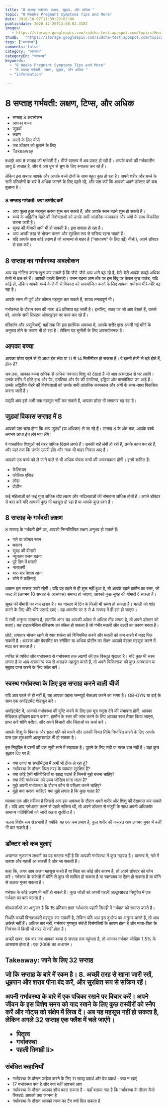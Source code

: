 ```yaml
---
title: "8 सप्ताह गर्भवती: लक्षण, सुझाव, और अधिक "
topic: "8 Weeks Pregnant Symptoms Tips and More"
date: 2018-10-07T11:39:22+02:00
publishdate: 2020-12-20T13:50:02.318Z
images: 
   - https://storage.googleapis.com/sudcha-test.appspot.com/topics/Health/default-selection/0.jpg
thumb:   "https://storage.googleapis.com/sudcha-test.appspot.com/topics/Health/default-selection/thumb/0.jpg"
tags: ["स्वास्थ्य"]
comments: false
category: "स्वास्थ्य"
categoryEn: "स्वास्थ्य"
keywords: 
  - "8 Weeks Pregnant Symptoms Tips and More"
  - "8 सप्ताह गर्भवती: लक्षण, सुझाव, और अधिक "
  - "information"

---
```

<h1> 8 सप्ताह गर्भवती: लक्षण, टिप्स, और अधिक </h1> <ul> <li> सप्ताह 8 अवलोकन </li> <li> आपका बच्चा </li> <li> जुड़वाँ </li> <li> लक्षण </li> <li> करने के लिए चीजें </li> <li> जब डॉक्टर को बुलाने के लिए </li> <li> Takeaway </li> </ul> <p> बधाई! आप 8 सप्ताह की गर्भवती हैं। चीजें वास्तव में अब प्रकट हो रही हैं। आपके बच्चे की गर्भकालीन आयु 6 सप्ताह है, और वे अब भ्रूण से भ्रूण के लिए स्नातक कर रहे हैं। </p> <p> लेकिन इस सप्ताह आपके और आपके बच्चे दोनों के साथ बहुत कुछ हो रहा है। अपने शरीर और बच्चे के सभी परिवर्तनों के बारे में अधिक जानने के लिए पढ़ते रहें, और पता करें कि आपको अपने डॉक्टर को कब बुलाना है। </p> <h3> 8 सप्ताह गर्भवती: क्या उम्मीद करें </h3> <ul> <li> आप फूला हुआ महसूस करना शुरू कर सकते हैं, और आपके स्तन बढ़ने शुरू हो सकते हैं। </li> <li> बच्चे के अद्वितीय चेहरे की विशेषताओं को उनके सभी आंतरिक कामकाज और अंगों के साथ विकसित करना जारी है। </li> <li> सुबह की बीमारी अभी भी हो सकती है। इस सप्ताह हो रहा है। </li> <li> आप अच्छी तरह से भोजन करना और सुरक्षित रूप से सक्रिय रहना चाहते हैं। </li> <li> यदि आपके पास कोई लक्षण है जो सामान्य से बाहर है ("साधारण" के लिए पढ़ें) नीचे!), अपने डॉक्टर से बात करें। </li> </ul> <h2> 8 सप्ताह का गर्भावस्था अवलोकन </h2> <p> आप यह नोटिस करना शुरू कर सकते हैं कि जैसे-जैसे आप आगे बढ़ रहे हैं, वैसे-वैसे आपके कपड़े अधिक तेजी से ढल रहे हैं। आपकी पहली तिमाही। वजन बढ़ना आम तौर पर इस बिंदु पर केवल कुछ पाउंड, यदि कोई हो, लेकिन आपके बच्चे के तेजी से विकास को समायोजित करने के लिए आपका गर्भाशय धीरे-धीरे बढ़ रहा है। </p> <p> आपके स्तन भी पूर्ण और कोमल महसूस कर सकते हैं, शायद तनावपूर्ण भी। </p> <p> गर्भावस्था के दौरान रक्त की मात्रा 45 प्रतिशत बढ़ जाती है। इसलिए, सतह पर जो आप देखते हैं, उससे परे, आपके सभी सिस्टम ओवरड्राइव पर काम कर रहे हैं। </p> <p> परिवर्तन और असुविधाएँ, यहाँ तक कि इस प्रारंभिक अवस्था में, आपके शरीर द्वारा अपनी नई माँगों के अनुरूप होने के कारण भी हो रहा है। लेकिन यह चुनौती के लिए आश्चर्यजनक है। </p> <h2> आपका बच्चा </h2> <p> आपका छोटा पहले से ही आधा इंच लंबा या 11 से 14 मिलीमीटर हो सकता है। वे इतनी तेजी से बड़े होते हैं, ठीक है? </P> <p> अब तक, आपका बच्चा अधिक से अधिक नवजात शिशु को देखता है जो आप अस्पताल से घर लाएंगे। उनके शरीर में छोटे हाथ और पैर, उंगलियां और पैर की उंगलियां, हड्डियां और मांसपेशियां उग आई हैं। उनके अद्वितीय चेहरे की विशेषताओं को उनके सभी आंतरिक कामकाज और अंगों के साथ-साथ विकसित करना जारी है। </p> <p> यद्यपि आप इसे अभी तक महसूस नहीं कर सकते हैं, आपका छोटा भी लगातार बढ़ रहा है। </p> <h2> जुड़वां विकास सप्ताह में 8 </h2> <p> आपको पता चला होगा कि आप जुड़वाँ (या अधिक!) ले जा रहे हैं। सप्ताह 8 के अंत तक, आपके बच्चे लगभग आधा इंच लंबे माप लेंगे। </p> <p> वे वास्तविक शिशुओं की तरह अधिक दिखने लगते हैं। उनकी बाहें लंबी हो रही हैं, उनके कान बन रहे हैं, और यहां तक ​​कि उनके ऊपरी होंठ और नाक भी बाहर निकल आए हैं। </p> <p> आपको एक बच्चे को ले जाने वाले से भी अधिक पोषक तत्वों की आवश्यकता होगी। इनमें शामिल हैं: </p> <ul> <li> कैल्शियम </li> <li> फोलिक एसिड </li> <li> लोहा </li> <li> प्रोटीन </li> </ul> <p> कई महिलाओं को कई गुना अधिक तीव्र लक्षण और जटिलताओं की संभावना अधिक होती है। अपने डॉक्टर से बात करें यदि आपको कुछ भी महसूस हो रहा है या आपके कुछ प्रश्न हैं। </p> <h2> 8 सप्ताह के गर्भवती लक्षण </h2> <p> 8 सप्ताह के गर्भवती होने पर, आपको निम्नलिखित लक्षण अनुभव हो सकते हैं: </p> <ul> <li> गले या कोमल स्तन </li> <li> थकान </li> <li> सुबह की बीमारी </li> <li> न्यूनतम वजन बढ़ना </li> <li> पूरे दिन में मतली </li > <li> नाराज़गी </li> <li> बार-बार पेशाब आना </li> <li> सोने में कठिनाई </li> </ul> <p> थकान इस सप्ताह जारी रहेगी। यदि यह पहले से ही शुरू नहीं हुआ है, तो आपके बढ़ते हार्मोन का स्तर, जो जल्द ही (लगभग 10 सप्ताह के आसपास) समाप्त हो जाएगा, आपको कुछ सुबह की बीमारी दे सकता है। </p> <p> सुबह की बीमारी का नाम खराब है। यह वास्तव में दिन के किसी भी समय हो सकता है। मतली को शांत करने के लिए धीरे-धीरे पटाखे खाएं। यह आमतौर पर 3 से 4 सप्ताह में ही हल हो जाएगा। </p> <p> ये सभी अनुभव सामान्य हैं, हालांकि अगर यह आपकी अपेक्षा से अधिक तीव्र लगता है, तो अपने डॉक्टर को बताएं। यह हाइपरमेसिस ग्रेविडरम का संकेत हो सकता है जो गंभीर मतली और उल्टी का कारण बनता है। </p> <p> छोटे, लगातार भोजन खाने से रक्त शर्करा को विनियमित करने और मतली को कम करने में मदद मिल सकती है। अदरक और पेपरमिंट पर स्नैकिंग या अधिक प्रोटीन का सेवन आपको बेहतर महसूस करने में मदद कर सकता है। </p> <p> व्यक्ति से व्यक्ति और गर्भावस्था से गर्भावस्था तक लक्षणों की एक विस्तृत श्रृंखला है। यदि कुछ भी चरम लगता है या आप असामान्य रूप से असहज महसूस करते हैं, तो अपने चिकित्सक को कुछ आश्वासन या सुझाव प्राप्त करने के लिए कॉल करें। </p> <h2> स्वस्थ गर्भावस्था के लिए इस सप्ताह करने वाली चीजें </h2> <p> यदि आप पहले से ही नहीं हैं, यह आपका पहला जन्मपूर्व चेकअप करने का समय है। OB-GYN या दाई के साथ एक अपॉइंटमेंट शेड्यूल करें। </p> <p> अपॉइंटमेंट में, आपको गर्भावस्था की पुष्टि करने के लिए एक मूत्र नमूना देने की संभावना होगी, आपका मेडिकल इतिहास प्रदान करेगा, हार्मोन के स्तर की जांच करने के लिए आपका रक्त तैयार किया जाएगा, प्राप्त करें श्रोणि परीक्षा, और अपने विचारों और चिंताओं पर चर्चा करें। </p> <p> आपके शिशु के विकास और हृदय गति को मापने और उनकी नियत तिथि निर्धारित करने के लिए आपके पास एक शुरुआती अल्ट्रासाउंड भी हो सकता है। </p> <p> इस नियुक्ति में प्रश्नों की एक सूची लाने में सहायक है। पूछने के लिए सही या गलत बात नहीं है। यहां कुछ सुझाव दिए गए हैं: </p> <ul> <li> क्या दवाएं या सप्लीमेंट्स मैं अभी भी ठीक ले रहा हूं? </Li> <li> गर्भावस्था के दौरान किस तरह के व्यायाम सुरक्षित हैं? </Li> <li> क्या कोई ऐसी गतिविधियाँ या खाद्य पदार्थ हैं जिनसे मुझे बचना चाहिए? </Li> <li> क्या मेरी गर्भावस्था को उच्च जोखिम माना जाता है? </Li> <li> मुझे अपनी गर्भावस्था के दौरान कौन से परीक्षण करने चाहिए? </Li> <li> मुझे क्या करना चाहिए? क्या मुझे लगता है कि कुछ गलत है? </li> </ul> <p> व्यायाम एक और तरीका है जिससे आप इस अवस्था के दौरान अपने शरीर और शिशु की देखभाल कर सकते हैं। यदि आप गर्भधारण करने से पहले सक्रिय थीं, तो अपने डॉक्टर से मंजूरी के साथ अपनी अधिकांश सामान्य गतिविधियों को जारी रखना सुरक्षित है। </p> <p> चलना विशेष रूप से प्रभावी है क्योंकि यह एक कम प्रभाव है, कुल शरीर की कसरत आप लगभग मुफ्त में कहीं भी कर सकते हैं। </p> <h2> डॉक्टर को कब बुलाएं </h2> <p> अचानक नुकसान लक्षणों का यह मतलब नहीं है कि आपकी गर्भावस्था में कुछ गड़बड़ है। वास्तव में, गले में खराश और मतली आ सकती है और जा सकती है। </p> <p> कहा कि, अगर आप अलग महसूस करते हैं या चिंता का कोई और कारण है, तो अपने डॉक्टर को फोन करें। गर्भस्राव के संकेतों में योनि से कुछ भी शामिल हो सकता है या रक्तस्राव या ऐंठन हो सकता है या योनि से ऊतक गुजर सकता है। </p> <p> गर्भपात के कोई लक्षण भी नहीं हो सकते हैं। कुछ जोड़ों को अपनी पहली अल्ट्रासाउंड नियुक्ति में एक गर्भपात का पता चलता है। </p> <p> शोधकर्ताओं का अनुमान है कि 15 प्रतिशत ज्ञात गर्भधारण पहली तिमाही में गर्भपात को समाप्त करते हैं। </p> <p> स्थिति काफी विनाशकारी महसूस कर सकती है, लेकिन यदि आप इस दुर्भाग्य का अनुभव करते हैं, तो आप अकेले नहीं हैं। अधिक बार नहीं, गर्भस्राव गुणसूत्र संबंधी विसंगतियों के कारण होता है और माता-पिता के नियंत्रण में किसी भी तरह से नहीं होता है। </p> <p> अच्छी खबर: एक बार जब आपका बच्चा 8 सप्ताह तक पहुंचता है, तो आपका गर्भपात जोखिम 1.5% के आसपास होता है। एक 2008 का अध्ययन। </p> <h2> Takeaway: जाने के लिए 32 सप्ताह </​​h2> <p> जो कि सप्ताह के बारे में रकम है। 8. अच्छी तरह से खाना जारी रखें, धूम्रपान और शराब पीना बंद करें, और सुरक्षित रूप से सक्रिय रहें। </p> <p > अपनी गर्भावस्था के बारे में एक पत्रिका रखने पर विचार करें। अपने जीवन के इस विशेष समय को याद रखने के लिए कुछ तस्वीरों को स्नैप करें और नोट्स को संक्षेप में लिख दें। अब यह महसूस नहीं हो सकता है, लेकिन अगले 32 सप्ताह एक फ्लैश में चले जाएंगे। </p> <ul> <li> पितृत्व </li> <li> गर्भावस्था </li> <li> पहली तिमाही </> li> </ul> <h2> संबंधित कहानियाँ </h2> <ul> <li> गर्भावस्था के दौरान परहेज करने के लिए 11 खाद्य पदार्थ और पेय पदार्थ - क्या न खाएं </li> <li> 17 गर्भावस्था क्या है और क्या नहीं आश्चर्य आप </li> <li> गर्भावस्था के दौरान आपका शौच बदल सकता है - यहाँ बताया गया है कि गर्भावस्था के दौरान कैसे </li> सिरदर्द: आपको क्या जानना है </li> <li> गर्भावस्था के दौरान आपको त्वचा का टैग क्यों मिल सकता है </li> </ul> 